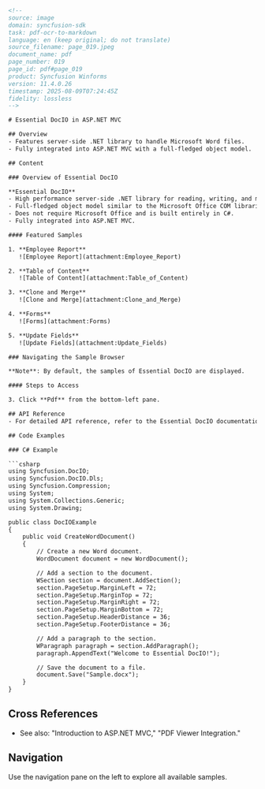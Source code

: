 ```html
<!--
source: image
domain: syncfusion-sdk
task: pdf-ocr-to-markdown
language: en (keep original; do not translate)
source_filename: page_019.jpeg
document_name: pdf
page_number: 019
page_id: pdf#page_019
product: Syncfusion Winforms
version: 11.4.0.26
timestamp: 2025-08-09T07:24:45Z
fidelity: lossless
-->

# Essential DocIO in ASP.NET MVC

## Overview
- Features server-side .NET library to handle Microsoft Word files.
- Fully integrated into ASP.NET MVC with a full-fledged object model.

## Content

### Overview of Essential DocIO

**Essential DocIO**
- High performance server-side .NET library for reading, writing, and manipulating Microsoft Word files.
- Full-fledged object model similar to the Microsoft Office COM libraries.
- Does not require Microsoft Office and is built entirely in C#.
- Fully integrated into ASP.NET MVC.

#### Featured Samples

1. **Employee Report**  
   ![Employee Report](attachment:Employee_Report)

2. **Table of Content**  
   ![Table of Content](attachment:Table_of_Content)

3. **Clone and Merge**  
   ![Clone and Merge](attachment:Clone_and_Merge)

4. **Forms**  
   ![Forms](attachment:Forms)

5. **Update Fields**  
   ![Update Fields](attachment:Update_Fields)

### Navigating the Sample Browser

**Note**: By default, the samples of Essential DocIO are displayed.

#### Steps to Access

3. Click **Pdf** from the bottom-left pane.

## API Reference
- For detailed API reference, refer to the Essential DocIO documentation.

## Code Examples

### C# Example

```csharp
using Syncfusion.DocIO;
using Syncfusion.DocIO.Dls;
using Syncfusion.Compression;
using System;
using System.Collections.Generic;
using System.Drawing;

public class DocIOExample
{
    public void CreateWordDocument()
    {
        // Create a new Word document.
        WordDocument document = new WordDocument();

        // Add a section to the document.
        WSection section = document.AddSection();
        section.PageSetup.MarginLeft = 72;
        section.PageSetup.MarginTop = 72;
        section.PageSetup.MarginRight = 72;
        section.PageSetup.MarginBottom = 72;
        section.PageSetup.HeaderDistance = 36;
        section.PageSetup.FooterDistance = 36;

        // Add a paragraph to the section.
        WParagraph paragraph = section.AddParagraph();
        paragraph.AppendText("Welcome to Essential DocIO!");

        // Save the document to a file.
        document.Save("Sample.docx");
    }
}
```

## Cross References
- See also: "Introduction to ASP.NET MVC," "PDF Viewer Integration."

## Navigation
Use the navigation pane on the left to explore all available samples.

<!-- tags: [Essential DocIO, ASP.NET MVC, Word Files, Server-side Library, Object Model, C#] keywords: [Essential DocIO, Microsoft Word, C#, ASP.NET MVC, Word Document, CreateWordDocument, navigation pane, features samples, integrated, high-performance, object model] -->
```